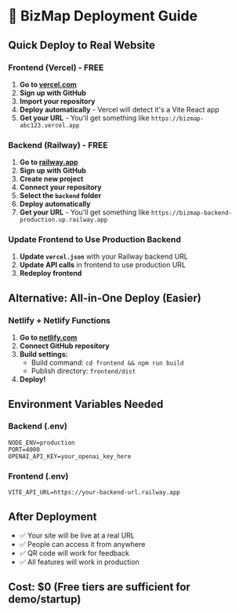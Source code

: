 # 🚀 BizMap Deployment Guide

## Quick Deploy to Real Website

### **Frontend (Vercel) - FREE**
1. **Go to [vercel.com](https://vercel.com)**
2. **Sign up with GitHub**
3. **Import your repository**
4. **Deploy automatically** - Vercel will detect it's a Vite React app
5. **Get your URL** - You'll get something like `https://bizmap-abc123.vercel.app`

### **Backend (Railway) - FREE**
1. **Go to [railway.app](https://railway.app)**
2. **Sign up with GitHub**
3. **Create new project**
4. **Connect your repository**
5. **Select the `backend` folder**
6. **Deploy automatically**
7. **Get your URL** - You'll get something like `https://bizmap-backend-production.up.railway.app`

### **Update Frontend to Use Production Backend**
1. **Update `vercel.json`** with your Railway backend URL
2. **Update API calls** in frontend to use production URL
3. **Redeploy frontend**

## **Alternative: All-in-One Deploy (Easier)**

### **Netlify + Netlify Functions**
1. **Go to [netlify.com](https://netlify.com)**
2. **Connect GitHub repository**
3. **Build settings:**
   - Build command: `cd frontend && npm run build`
   - Publish directory: `frontend/dist`
4. **Deploy!**

## **Environment Variables Needed**

### **Backend (.env)**
```
NODE_ENV=production
PORT=4000
OPENAI_API_KEY=your_openai_key_here
```

### **Frontend (.env)**
```
VITE_API_URL=https://your-backend-url.railway.app
```

## **After Deployment**
- ✅ Your site will be live at a real URL
- ✅ People can access it from anywhere
- ✅ QR code will work for feedback
- ✅ All features will work in production

## **Cost: $0** (Free tiers are sufficient for demo/startup)
